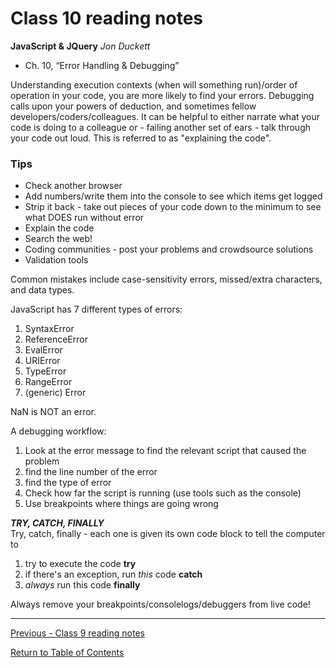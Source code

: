 # Class 10 reading notes

**JavaScript & JQuery** *Jon Duckett*

- Ch. 10, “Error Handling & Debugging”

Understanding execution contexts (when will something run)/order of operation in your code, you are more likely to find your errors. Debugging calls upon your powers of deduction, and sometimes fellow developers/coders/colleagues. It can be helpful to either narrate what your code is doing to a colleague or - failing another set of ears - talk through your code out loud. This is referred to as "explaining the code". 

### Tips

* Check another browser
* Add numbers/write them into the console to see which items get logged
* Strip it back - take out pieces of your code down to the minimum to see what DOES run without error
* Explain the code 
* Search the web!
* Coding communities - post your problems and crowdsource solutions
* Validation tools

Common mistakes include case-sensitivity errors, missed/extra characters, and data types. 

JavaScript has 7 different types of errors: 
1. SyntaxError
2. ReferenceError
3. EvalError
4. URIError
5. TypeError
6. RangeError
7. (generic) Error

NaN is NOT an error. 

A debugging workflow:
1. Look at the error message to find the relevant script that caused the problem
2. find the line number of the error
3. find the type of error
4. Check how far the script is running (use tools such as the console)
5. Use breakpoints where things are going wrong

***TRY, CATCH, FINALLY***  
Try, catch, finally - each one is given its own code block to tell the computer to 
1. try to execute the code **try**
2. if there's an exception, run *this* code **catch**
3. *always* run this code **finally**

Always remove your breakpoints/consolelogs/debuggers from live code!

<hr />

[Previous - Class 9 reading notes](class-09.md) 

[Return to Table of Contents](README.md)